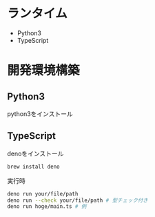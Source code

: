 # ランタイム
- Python3
- TypeScript

# 開発環境構築
## Python3
python3をインストール

## TypeScript
denoをインストール

```bash
brew install deno
```

実行時
```bash
deno run your/file/path
deno run --check your/file/path # 型チェック付き
deno run hoge/main.ts # 例
```

